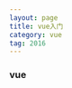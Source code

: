 ```yaml
---
layout: page
title: vue入门
category: vue
tag: 2016
---
```

<!--
@Author: callback
@Date:   2016-09-26T18:11:38+08:00
@Email:  heuuLZP@gmail.com
@Last modified by:   callback
@Last modified time: 2016-09-27T23:44:43+08:00
-->
### vue
